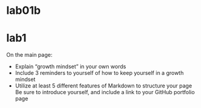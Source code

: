 # lab01b

# lab1
On the main page:
- Explain “growth mindset” in your own words
- Include 3 reminders to yourself of how to keep yourself in a growth mindset
- Utilize at least 5 different features of Markdown to structure your page
Be sure to introduce yourself, and include a link to your GitHub portfolio page